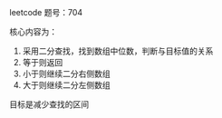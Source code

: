 leetcode 题号：704

核心内容为：

1. 采用二分查找，找到数组中位数，判断与目标值的关系
1. 等于则返回
1. 小于则继续二分右侧数组
1. 大于则继续二分左侧数组

目标是减少查找的区间
